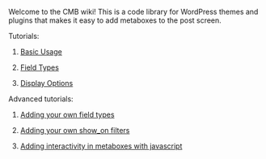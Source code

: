 Welcome to the CMB wiki! This is a code library for WordPress themes and plugins that makes it easy to add metaboxes to the post screen.

Tutorials:

1. [Basic Usage](https://github.com/jaredatch/Custom-Metaboxes-and-Fields-for-WordPress/wiki/Basic-Usage)

1. [Field Types](https://github.com/jaredatch/Custom-Metaboxes-and-Fields-for-WordPress/wiki/Field-Types)

1. [Display Options](https://github.com/jaredatch/Custom-Metaboxes-and-Fields-for-WordPress/wiki/Display-Options)

Advanced tutorials:

1. [Adding your own field types](https://github.com/jaredatch/Custom-Metaboxes-and-Fields-for-WordPress/wiki/Adding-your-own-field-types)

1. [Adding your own show_on filters](https://github.com/jaredatch/Custom-Metaboxes-and-Fields-for-WordPress/wiki/Adding-your-own-show_on-filters)

2. [Adding interactivity in metaboxes with javascript](http://hasin.me/2013/10/26/improving-ux-in-the-wordpress-admin-panel-with-interactive-meta-boxes/) 